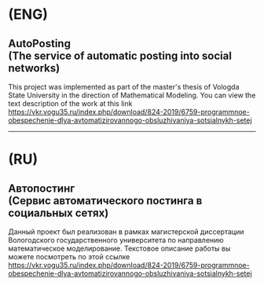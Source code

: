 # (ENG)
## AutoPosting <br/> (The service of automatic posting into social networks)

This project was implemented as part of the master's thesis of Vologda State University in the direction of Mathematical Modeling. 
You can view the text description of the work at this link https://vkr.vogu35.ru/index.php/download/824-2019/6759-programmnoe-obespechenie-dlya-avtomatizirovannogo-obsluzhivaniya-sotsialnykh-setej



-----


# (RU)
## Автопостинг <br/> (Сервис автоматического постинга в социальных сетях)

Данный проект был реализован в рамках магистерской диссертации Вологодского государственного университета по направлению математическое моделирование.
Текстовое описание работы вы можете посмотреть по этой ссылке https://vkr.vogu35.ru/index.php/download/824-2019/6759-programmnoe-obespechenie-dlya-avtomatizirovannogo-obsluzhivaniya-sotsialnykh-setej

